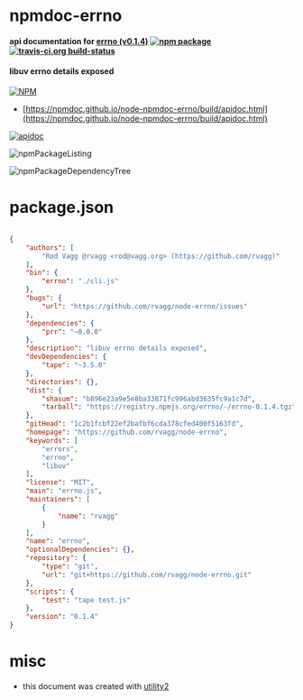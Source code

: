 # npmdoc-errno

#### api documentation for  [errno (v0.1.4)](https://github.com/rvagg/node-errno)  [![npm package](https://img.shields.io/npm/v/npmdoc-errno.svg?style=flat-square)](https://www.npmjs.org/package/npmdoc-errno) [![travis-ci.org build-status](https://api.travis-ci.org/npmdoc/node-npmdoc-errno.svg)](https://travis-ci.org/npmdoc/node-npmdoc-errno)

#### libuv errno details exposed

[![NPM](https://nodei.co/npm/errno.png?downloads=true&downloadRank=true&stars=true)](https://www.npmjs.com/package/errno)

- [https://npmdoc.github.io/node-npmdoc-errno/build/apidoc.html](https://npmdoc.github.io/node-npmdoc-errno/build/apidoc.html)

[![apidoc](https://npmdoc.github.io/node-npmdoc-errno/build/screenCapture.buildCi.browser.%252Ftmp%252Fbuild%252Fapidoc.html.png)](https://npmdoc.github.io/node-npmdoc-errno/build/apidoc.html)

![npmPackageListing](https://npmdoc.github.io/node-npmdoc-errno/build/screenCapture.npmPackageListing.svg)

![npmPackageDependencyTree](https://npmdoc.github.io/node-npmdoc-errno/build/screenCapture.npmPackageDependencyTree.svg)



# package.json

```json

{
    "authors": [
        "Rod Vagg @rvagg <rod@vagg.org> (https://github.com/rvagg)"
    ],
    "bin": {
        "errno": "./cli.js"
    },
    "bugs": {
        "url": "https://github.com/rvagg/node-errno/issues"
    },
    "dependencies": {
        "prr": "~0.0.0"
    },
    "description": "libuv errno details exposed",
    "devDependencies": {
        "tape": "~3.5.0"
    },
    "directories": {},
    "dist": {
        "shasum": "b896e23a9e5e8ba33871fc996abd3635fc9a1c7d",
        "tarball": "https://registry.npmjs.org/errno/-/errno-0.1.4.tgz"
    },
    "gitHead": "1c2b1fcbf22ef2bafbf6cda378cfed400f5163fd",
    "homepage": "https://github.com/rvagg/node-errno",
    "keywords": [
        "errors",
        "errno",
        "libuv"
    ],
    "license": "MIT",
    "main": "errno.js",
    "maintainers": [
        {
            "name": "rvagg"
        }
    ],
    "name": "errno",
    "optionalDependencies": {},
    "repository": {
        "type": "git",
        "url": "git+https://github.com/rvagg/node-errno.git"
    },
    "scripts": {
        "test": "tape test.js"
    },
    "version": "0.1.4"
}
```



# misc
- this document was created with [utility2](https://github.com/kaizhu256/node-utility2)
